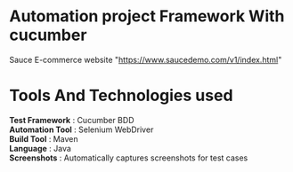 # Automation project Framework With cucumber
Sauce E-commerce website "https://www.saucedemo.com/v1/index.html"
# Tools And Technologies used
 **Test Framework** : Cucumber BDD                               
 **Automation Tool** : Selenium WebDriver                         
 **Build Tool** : Maven                                      
 **Language**   : Java                                       
 **Screenshots** : Automatically captures screenshots for test cases
